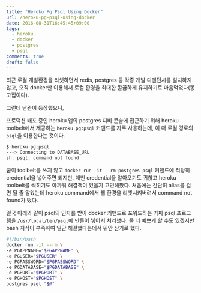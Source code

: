 ```yaml
---
title: "Heroku Pg Psql Using Docker"
url: /heroku-pg-psql-using-docker
date: 2016-08-31T16:45:45+09:00
tags:
  - heroku
  - docker
  - postgres
  - psql
comments: true
draft: false
---
```


최근 로컬 개발환경을 리셋하면서 redis, postgres 등 각종 개발 디펜던시를 설치하지 않고, 오직 docker만 이용해서 로컬 환경을 최대한 깔끔하게 유지하기로 마음먹었다(똥고집이다).

그런데 난관이 등장했으니,

프로덕션 배포 중인 heroku 앱의 postgres 디비 콘솔에 접근하기 위해 heroku toolbelt에서 제공하는 `heroku pg:psql` 커맨드를 자주 사용하는데, 이 때 로컬 경로의 `psql`을 이용한다는 것이다.

```bash
$ heroku pg:psql
---> Connecting to DATABASE_URL
sh: psql: command not found
```

굳이 toolbelt를 쓰지 않고 `docker run -it --rm postgres psql` 커맨드에 적당히 credential을 넣어주면 되지만, 매번 credential을 알아오기도 귀찮고 heroku toolbelt를 썩히기도 아까워 해결책이 있을지 고민해봤다.
처음에는 간단히 alias를 걸면 될 줄 알았는데 heroku command에서 쉘 환경을 리셋시켜버려서 command not found가 떴다.

결국 아래와 같이 psql의 인자를 받아 docker 커맨드로 포워드하는 가짜 psql 프로그램을 `/usr/local/bin/psql`에 만들어 넣어서 처리했다.
좀 더 예쁘게 할 수도 있겠지만 bash 지식이 부족하여 일단 해결했다는데서 위안 삼기로 했다.

```bash
#!/bin/bash
docker run -it --rm \
-e PGAPPNAME="$PGAPPNAME" \
-e PGUSER="$PGUSER" \
-e PGPASSWORD="$PGPASSWORD" \
-e PGDATABASE="$PGDATABASE" \
-e PGPORT="$PGPORT" \
-e PGHOST="$PGHOST" \
postgres psql "$@"
```
